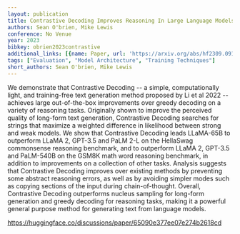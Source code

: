 ```yaml
---
layout: publication
title: Contrastive Decoding Improves Reasoning In Large Language Models
authors: Sean O'brien, Mike Lewis
conference: No Venue
year: 2023
bibkey: obrien2023contrastive
additional_links: [{name: Paper, url: 'https://arxiv.org/abs/hf2309.09117'}]
tags: ["Evaluation", "Model Architecture", "Training Techniques"]
short_authors: Sean O'brien, Mike Lewis
---
```

We demonstrate that Contrastive Decoding -- a simple, computationally light, and training-free text generation method proposed by Li et al 2022 -- achieves large out-of-the-box improvements over greedy decoding on a variety of reasoning tasks. Originally shown to improve the perceived quality of long-form text generation, Contrastive Decoding searches for strings that maximize a weighted difference in likelihood between strong and weak models. We show that Contrastive Decoding leads LLaMA-65B to outperform LLaMA 2, GPT-3.5 and PaLM 2-L on the HellaSwag commonsense reasoning benchmark, and to outperform LLaMA 2, GPT-3.5 and PaLM-540B on the GSM8K math word reasoning benchmark, in addition to improvements on a collection of other tasks. Analysis suggests that Contrastive Decoding improves over existing methods by preventing some abstract reasoning errors, as well as by avoiding simpler modes such as copying sections of the input during chain-of-thought. Overall, Contrastive Decoding outperforms nucleus sampling for long-form generation and greedy decoding for reasoning tasks, making it a powerful general purpose method for generating text from language models.

https://huggingface.co/discussions/paper/65090e377ee07e274b2618cd